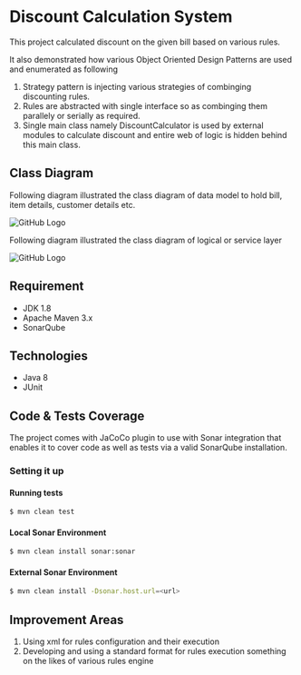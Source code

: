 # Discount Calculation System

This project calculated discount on the given bill based on various rules. 

It also demonstrated how various Object Oriented Design Patterns are used and enumerated as following
  1) Strategy pattern is injecting various strategies of combinging discounting rules.
  2) Rules are abstracted with single interface so as combinging them parallely or serially as required.
  3) Single main class namely DiscountCalculator is used by external modules to calculate discount and entire web of logic is hidden      behind this main class.

## Class Diagram
Following diagram illustrated the class diagram of data model to hold bill, item details, customer details etc.

![GitHub Logo](/class-diagram-2.png)


Following diagram illustrated the class diagram of logical or service layer

![GitHub Logo](/class-diagram-1.png)


## Requirement
  - JDK 1.8
  - Apache Maven 3.x
  - SonarQube

## Technologies
- Java 8
- JUnit

## Code & Tests Coverage
The project comes with JaCoCo plugin to use with Sonar integration that enables it to cover code as well as tests via a valid SonarQube installation. 

### Setting it up

#### Running tests
```sh
$ mvn clean test
```
#### Local Sonar Environment
```sh
$ mvn clean install sonar:sonar
```
#### External Sonar Environment
```sh
$ mvn clean install -Dsonar.host.url=<url>
```
## Improvement Areas
1) Using xml for rules configuration and their execution
2) Developing and using a standard format for rules execution something on the likes of various rules engine

